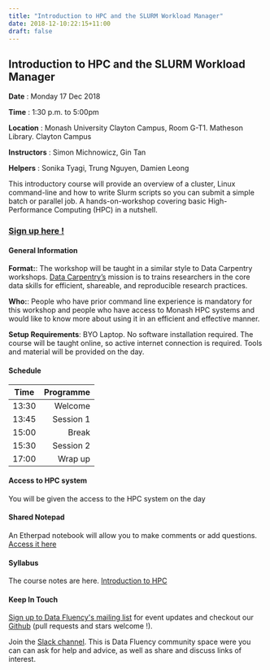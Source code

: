 ```yaml
---
title: "Introduction to HPC and the SLURM Workload Manager"
date: 2018-12-10:22:15+11:00
draft: false
---
```


## Introduction to HPC and the SLURM Workload Manager

**Date** : Monday 17 Dec 2018

**Time** : 1:30 p.m. to 5:00pm

**Location** : Monash University Clayton Campus, Room G-T1. Matheson Library. Clayton Campus

**Instructors** : Simon Michnowicz,  Gin Tan

**Helpers** :  Sonika Tyagi, Trung Nguyen, Damien Leong

This introductory course will provide an overview of a cluster, Linux command-line and how to write Slurm scripts so you can submit a simple batch or parallel job. A hands-on-workshop covering basic High-Performance Computing (HPC) in a nutshell.

### [Sign up here !](https://tinyurl.com/introhpcDec18)

#### General Information

**Format:**: The workshop will be taught in a similar style to Data Carpentry workshops. [Data Carpentry’s](http://www.datacarpentry.org/) mission is to trains researchers in the core data skills for efficient, shareable, and reproducible research practices.

**Who:**: People who have prior command line experience is mandatory for this workshop and people who have access to Monash HPC systems and would like to know more about using it in an efficient and effective manner. 

**Setup Requirements**: BYO Laptop. No software installation required. The course will be taught online, so active internet connection is required. Tools and material will be provided on the day.

#### Schedule

Time | Programme
----------- | ------------------:
13:30 | Welcome
13:45 | Session 1
15:00 | Break
15:30 | Session 2
17:00 | Wrap up


#### Access to HPC system

You will be given the access to the HPC system on the day

#### Shared Notepad

An Etherpad notebook will allow you to make comments or add questions. [Access it here](https://biotraining.erc.monash.edu/etherpad/p/introtohpcdec)

#### Syllabus

The course notes are here.  [Introduction to HPC]( https://gintan.github.io/intro-to-hpc/ )

#### Keep In Touch

[Sign up to Data Fluency's mailing list](http://eepurl.com/dmzhGH) for event updates and checkout our [Github](https://github.com/MonashDataFluency) (pull requests and stars welcome !). 

Join the [Slack channel](https://datafluency.slack.com). This is Data Fluency community space were you can can ask for help and advice, as well as share and discuss links of interest. 

